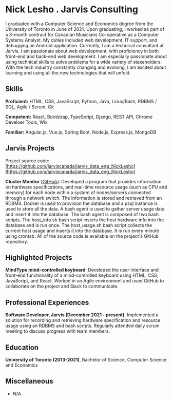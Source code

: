 # Nick Lesho . Jarvis Consulting

I graduated with a Computer Science and Economics degree from the University of Toronto in June of 2021. Upon graduating, I worked as part of a 3-month contract for Canadian Musicians Co-operative as a Computer Systems Analyst. My duties included web development, IT support, and debugging an Android application. Currently, I am a technical consultant at Jarvis. I am passionate about web development, with proficiency in both front-end and back-end web development. I am especially passionate about using technical skills to solve problems for a wide variety of stakeholders. With the tech industry constantly changing and evolving, I am excited about learning and using all the new technologies that will unfold.

## Skills

**Proficient:** HTML, CSS, JavaScript, Python, Java, Linux/Bash, RDBMS / SQL, Agile / Scrum, Git

**Competent:** React, Bootstrap, TypeScript, Django, REST API, Chrome Develoer Tools, Wix

**Familiar:** Angular.js, Vue.js, Spring Boot, Node.js, Express.js, MongoDB

## Jarvis Projects

Project source code: [https://github.com/jarviscanada/jarvis_data_eng_NickLesho](https://github.com/jarviscanada/jarvis_data_eng_NickLesho)


**Cluster Monitor** [[GitHub](https://github.com/jarviscanada/jarvis_data_eng_NickLesho/tree/master/linux_sql)]: Developed a program that provides information on hardware specifications, and real-time resource usage (such as CPU and memory) for each node within a system of nodes/servers connected through a network switch. The information is stored and retrieved from an RDBMS. Docker is used to provision the database and a psql instance is used to store all the data. A bash agent is used to gather server usage data and insert it into the database. The bash agent is composed of two bash scripts. The host_info.sh bash script inserts the host hardware info into the database and is run once. The host_usage.sh bash script collects the current host usage and inserts it into the database. It is run every minute using crontab. All of the source code is available on the project's GitHub repository.


## Highlighted Projects
**MindType mind-controlled keyboard**: Developed the user interface and front-end functionality of a mind-controlled keyboard using HTML, CSS, JavaScript, and React. Worked in an Agile environment and used GitHub to collaborate on the project and Slack to communicate.


## Professional Experiences

**Software Developer, Jarvis (December 2021 - present)**: Implemented a solution for recording and retrieving hardware specification and resource usage using an RDBMS and bash scripts. Regularly attended daily scrum meeting to discuss progress with team members.


## Education
**University of Toronto (2013-2021)**, Bachelor of Science, Computer Science and Economics


## Miscellaneous
- N/A